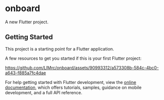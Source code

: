 # onboard

A new Flutter project.

## Getting Started

This project is a starting point for a Flutter application.

A few resources to get you started if this is your first Flutter project:


https://github.com/LlMrc/onboard/assets/90993312/a573308b-584c-4bc0-a643-f885a7fc4dae


For help getting started with Flutter development, view the
[online documentation](https://docs.flutter.dev/), which offers tutorials,
samples, guidance on mobile development, and a full API reference.
